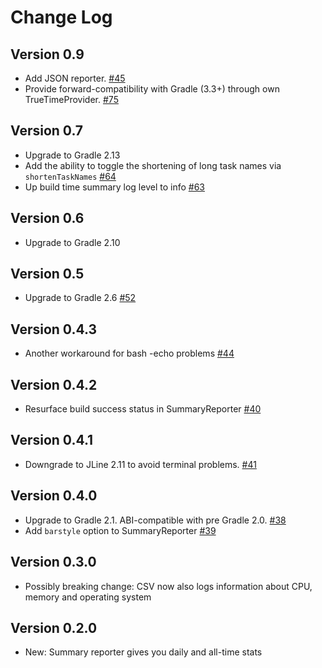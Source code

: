 Change Log
==========

Version 0.9
-----------

 * Add JSON reporter. [#45](https://github.com/passy/build-time-tracker-plugin/pull/72)
 * Provide forward-compatibility with Gradle (3.3+) through own
   TrueTimeProvider. [#75](https://github.com/passy/build-time-tracker-plugin/issues/75)

Version 0.7
-----------

 * Upgrade to Gradle 2.13
 * Add the ability to toggle the shortening of long task names via
   `shortenTaskNames` [#64](https://github.com/passy/build-time-tracker-plugin/pull/64)
 * Up build time summary log level to info
   [#63](https://github.com/passy/build-time-tracker-plugin/pull/63)

Version 0.6
-----------

 * Upgrade to Gradle 2.10

Version 0.5
-----------

 * Upgrade to Gradle 2.6
   [#52](https://github.com/passy/build-time-tracker-plugin/pull/52)

Version 0.4.3
-------------

 * Another workaround for bash -echo problems
   [#44](https://github.com/passy/build-time-tracker-plugin/issues/44)

Version 0.4.2
-------------

 * Resurface build success status in SummaryReporter
   [#40](https://github.com/passy/build-time-tracker-plugin/issues/40)

Version 0.4.1
-------------

 * Downgrade to JLine 2.11 to avoid terminal problems.
   [#41](https://github.com/passy/build-time-tracker-plugin/pull/41)

Version 0.4.0
-------------

 * Upgrade to Gradle 2.1. ABI-compatible with pre Gradle 2.0.
   [#38](https://github.com/passy/build-time-tracker-plugin/pull/38)
 * Add `barstyle` option to SummaryReporter
   [#39](https://github.com/passy/build-time-tracker-plugin/pull/39)

Version 0.3.0
-------------

 * Possibly breaking change: CSV now also logs information about CPU, memory and
   operating system

Version 0.2.0
-------------

 * New: Summary reporter gives you daily and all-time stats
